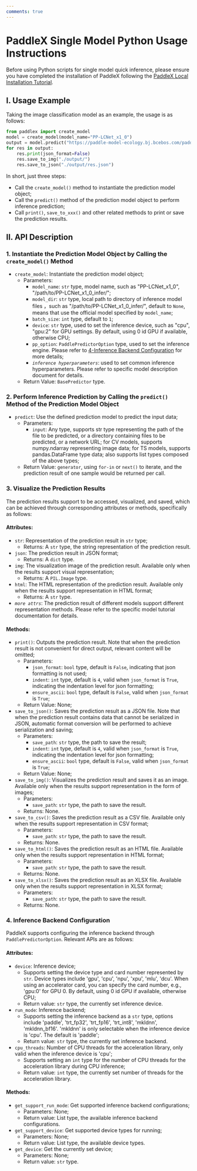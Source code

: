 ```yaml
---
comments: true
---
```


# PaddleX Single Model Python Usage Instructions

Before using Python scripts for single model quick inference, please ensure you have completed the installation of PaddleX following the [PaddleX Local Installation Tutorial](../../installation/installation.en.md).

## I. Usage Example

Taking the image classification model as an example, the usage is as follows:

```python
from paddlex import create_model
model = create_model(model_name="PP-LCNet_x1_0")
output = model.predict("https://paddle-model-ecology.bj.bcebos.com/paddlex/imgs/demo_image/general_image_classification_001.jpg", batch_size=1)
for res in output:
    res.print(json_format=False)
    res.save_to_img("./output/")
    res.save_to_json("./output/res.json")
```
In short, just three steps:

* Call the `create_model()` method to instantiate the prediction model object;
* Call the `predict()` method of the prediction model object to perform inference prediction;
* Call `print()`, `save_to_xxx()` and other related methods to print or save the prediction results.

## II. API Description

### 1. Instantiate the Prediction Model Object by Calling the `create_model()` Method

* `create_model`: Instantiate the prediction model object;
  * Parameters:
    * `model_name`: `str` type, model name, such as "PP-LCNet_x1_0", "/path/to/PP-LCNet_x1_0_infer/";
    * `model_dir`: `str` type, local path to directory of inference model files ，such as "/path/to/PP-LCNet_x1_0_infer/", default to `None`, means that use the official model specified by `model_name`;
    * `batch_size`: `int` type, default to `1`;
    * `device`: `str` type, used to set the inference device, such as "cpu", "gpu:2" for GPU settings. By default, using 0 id GPU if available, otherwise CPU;
    * `pp_option`: `PaddlePredictorOption` type, used to set the inference engine. Please refer to [4-Inference Backend Configuration](#4-inference-backend-configuration) for more details;
    * _`inference hyperparameters`_: used to set common inference hyperparameters. Please refer to specific model description document for details.
  * Return Value: `BasePredictor` type.

### 2. Perform Inference Prediction by Calling the `predict()` Method of the Prediction Model Object

* `predict`: Use the defined prediction model to predict the input data;
  * Parameters:
    * `input`: Any type, supports str type representing the path of the file to be predicted, or a directory containing files to be predicted, or a network URL; for CV models, supports numpy.ndarray representing image data; for TS models, supports pandas.DataFrame type data; also supports list types composed of the above types;
  * Return Value: `generator`, using `for-in` or `next()` to iterate, and the prediction result of one sample would be returned per call.

### 3. Visualize the Prediction Results

The prediction results support to be accessed, visualized, and saved, which can be achieved through corresponding attributes or methods, specifically as follows:

#### Attributes:

* `str`: Representation of the prediction result in `str` type;
  * Returns: A `str` type, the string representation of the prediction result.
* `json`: The prediction result in JSON format;
  * Returns: A `dict` type.
* `img`: The visualization image of the prediction result. Available only when the results support visual representation;
  * Returns: A `PIL.Image` type.
* `html`: The HTML representation of the prediction result. Available only when the results support representation in HTML format;
  * Returns: A `str` type.
* _`more attrs`_: The prediction result of different models support different representation methods. Please refer to the specific model tutorial documentation for details.

#### Methods:

* `print()`: Outputs the prediction result. Note that when the prediction result is not convenient for direct output, relevant content will be omitted;
  * Parameters:
    * `json_format`: `bool` type, default is `False`, indicating that json formatting is not used;
    * `indent`: `int` type, default is `4`, valid when `json_format` is `True`, indicating the indentation level for json formatting;
    * `ensure_ascii`: `bool` type, default is `False`, valid when `json_format` is `True`;
  * Return Value: None;
* `save_to_json()`: Saves the prediction result as a JSON file. Note that when the prediction result contains data that cannot be serialized in JSON, automatic format conversion will be performed to achieve serialization and saving;
  * Parameters:
    * `save_path`: `str` type, the path to save the result;
    * `indent`: `int` type, default is `4`, valid when `json_format` is `True`, indicating the indentation level for json formatting;
    * `ensure_ascii`: `bool` type, default is `False`, valid when `json_format` is `True`;
  * Return Value: None;
* `save_to_img()`: Visualizes the prediction result and saves it as an image. Available only when the results support representation in the form of images;
  * Parameters:
    * `save_path`: `str` type, the path to save the result.
  * Returns: None.
* `save_to_csv()`: Saves the prediction result as a CSV file. Available only when the results support representation in CSV format;
  * Parameters:
    * `save_path`: `str` type, the path to save the result.
  * Returns: None.
* `save_to_html()`: Saves the prediction result as an HTML file. Available only when the results support representation in HTML format;
  * Parameters:
    * `save_path`: `str` type, the path to save the result.
  * Returns: None.
* `save_to_xlsx()`: Saves the prediction result as an XLSX file. Available only when the results support representation in XLSX format;
  * Parameters:
    * `save_path`: `str` type, the path to save the result.
  * Returns: None.

### 4. Inference Backend Configuration

PaddleX supports configuring the inference backend through `PaddlePredictorOption`. Relevant APIs are as follows:

#### Attributes:

* `device`: Inference device;
  * Supports setting the device type and card number represented by `str`. Device types include 'gpu', 'cpu', 'npu', 'xpu', 'mlu', 'dcu'. When using an accelerator card, you can specify the card number, e.g., 'gpu:0' for GPU 0. By default, using 0 id GPU if available, otherwise CPU;
  * Return value: `str` type, the currently set inference device.
* `run_mode`: Inference backend;
  * Supports setting the inference backend as a `str` type, options include 'paddle', 'trt_fp32', 'trt_fp16', 'trt_int8', 'mkldnn', 'mkldnn_bf16'. 'mkldnn' is only selectable when the inference device is 'cpu'. The default is 'paddle';
  * Return value: `str` type, the currently set inference backend.
* `cpu_threads`: Number of CPU threads for the acceleration library, only valid when the inference device is 'cpu';
  * Supports setting an `int` type for the number of CPU threads for the acceleration library during CPU inference;
  * Return value: `int` type, the currently set number of threads for the acceleration library.

#### Methods:

* `get_support_run_mode`: Get supported inference backend configurations;
  * Parameters: None;
  * Return value: List type, the available inference backend configurations.
* `get_support_device`: Get supported device types for running;
  * Parameters: None;
  * Return value: List type, the available device types.
* `get_device`: Get the currently set device;
  * Parameters: None;
  * Return value: `str` type.
```
